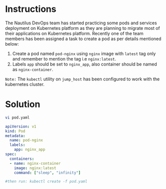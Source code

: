 # Instructions

The Nautilus DevOps team has started practicing some pods and services deployment on Kubernetes platform as they are planning to migrate most of their applications on Kubernetes platform. Recently one of the team members has been assigned a task to create a pod as per details mentioned below:

1. Create a pod named `pod-nginx` using `nginx` image with `latest` tag only and remember to mention the tag i.e `nginx:latest`.
2. Labels `app` should be set to `nginx_app`, also container should be named as `nginx-container`.

`Note:` The `kubectl` utility on `jump_host` has been configured to work with the kubernetes cluster.

# Solution 
```bash
vi pod.yaml
```
```YAML
apiVersion: v1
kind: Pod
metadata:
  name: pod-nginx
  labels:
    app: nginx_app
spec:
  containers:
  - name: nginx-container
    image: nginx:latest
    command: ["sleep", "infinity"]

#then run: kubectl create -f pod.yaml
```
